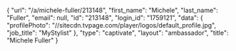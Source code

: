 {
    "url": "\/a\/michele-fuller\/213148",
    "first_name": "Michele",
    "last_name": "Fuller",
    "email": null,
    "id": "213148",
    "login_id": "1759121",
    "data": {
        "profilePhoto": "\/\/sitecdn.tvpage.com\/player\/logos\/default_profile.jpg",
        "job_title": "MyStylist"
    },
    "type": "captivate",
    "layout": "ambassador",
    "title": "Michele Fuller"
}
